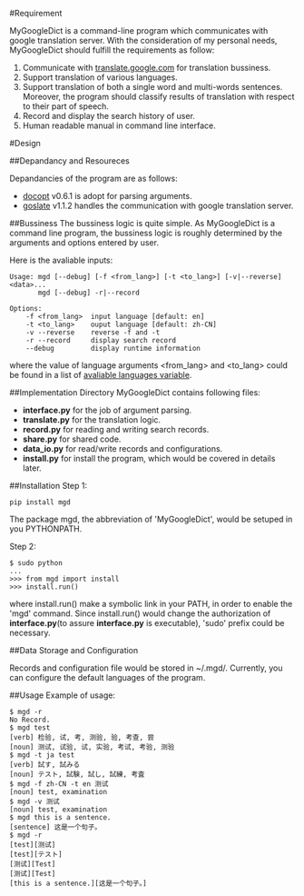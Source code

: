 #Requirement

MyGoogleDict is a command-line program which communicates with google translation server. With the consideration of my personal needs, MyGoogleDict should fulfill the requirements as follow:

1. Communicate with [translate.google.com](http://translate.google.cn/) for translation bussiness.
1. Support translation of various languages.
1. Support translation of both a single word and multi-words sentences. Moreover, the program should classify results of translation with respect to their part of speech.
1. Record and display the search history of user.
1. Human readable manual in command line interface.

#Design

##Depandancy and Resoureces

Depandancies of the program are as follows:

* [docopt](https://github.com/docopt/docopt) v0.6.1 is adopt for parsing arguments.
* [goslate](http://pythonhosted.org/goslate/) v1.1.2 handles the communication with google translation server.


##Bussiness
The bussiness logic is quite simple. As MyGoogleDict is a command line program, the bussiness logic is roughly determined by the arguments and options entered by user.

Here is the avaliable inputs:

	Usage: mgd [--debug] [-f <from_lang>] [-t <to_lang>] [-v|--reverse] <data>...
	       mgd [--debug] -r|--record
	
	Options:
	    -f <from_lang>  input language [default: en]
	    -t <to_lang>    ouput language [default: zh-CN]
	    -v --reverse    reverse -f and -t
	    -r --record     display search record
	    --debug         display runtime information

    	
where the value of language arguments <from_lang> and <to_lang> could be found in a list of [avaliable languages variable](https://developers.google.com/translate/v2/using_rest#language-params).

##Implementation
Directory MyGoogleDict contains following files:

* **interface.py** for the job of argument parsing.
* **translate.py** for the translation logic.
* **record.py** for reading and writing search records.
* **share.py** for shared code.
* **data_io.py** for read/write records and configurations.
* **install.py** for install the program, which would be covered in details later.


##Installation
Step 1:

	pip install mgd
The package mgd, the abbreviation of 'MyGoogleDict', would be setuped in you PYTHONPATH.

Step 2:
	
	$ sudo python
	...
	>>> from mgd import install
	>>> install.run()
where install.run() make a symbolic link in your PATH, in order to enable the 'mgd' command. Since install.run() would change the authorization of **interface.py**(to assure **interface.py** is executable), 'sudo' prefix could be necessary.

##Data Storage and Configuration

Records and configuration file would be stored in ~/.mgd/. Currently, you can configure the default languages of the program.

##Usage
Example of usage:

	$ mgd -r
	No Record.
	$ mgd test
	[verb] 检验, 试, 考, 测验, 验, 考查, 尝
	[noun] 测试, 试验, 试, 实验, 考试, 考验, 测验
	$ mgd -t ja test
	[verb] 試す, 試みる
	[noun] テスト, 試験, 試し, 試練, 考査
	$ mgd -f zh-CN -t en 测试
	[noun] test, examination
	$ mgd -v 测试
	[noun] test, examination
	$ mgd this is a sentence.
	[sentence] 这是一个句子。
	$ mgd -r
	[test][测试]
	[test][テスト]
	[测试][Test]
	[测试][Test]
	[this is a sentence.][这是一个句子。]


